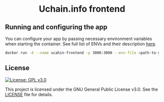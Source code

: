 <h1 align="center">Uchain.info frontend</h1>


## Running and configuring the app

You can configure your app by passing necessary environment variables when starting the container. See full list of ENVs and their description [here](./docs/ENVS.md).

```sh
docker run -d --name ucahin-frontend -p 3000:3000 --env-file <path-to-your-env-file> ghcr.io/blockscout/frontend:latest
```

## License

[![License: GPL v3.0](https://img.shields.io/badge/License-GPL%20v3-blue.svg)](https://www.gnu.org/licenses/gpl-3.0)

This project is licensed under the GNU General Public License v3.0. See the [LICENSE](LICENSE) file for details.
